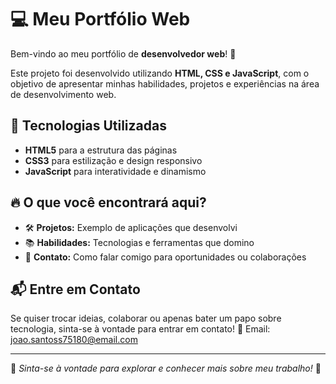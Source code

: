 # 💻 Meu Portfólio Web  

Bem-vindo ao meu portfólio de **desenvolvedor web**! 🚀  

Este projeto foi desenvolvido utilizando **HTML, CSS e JavaScript**, com o objetivo de apresentar minhas habilidades, projetos e experiências na área de desenvolvimento web.  

## 📌 Tecnologias Utilizadas  
- **HTML5** para a estrutura das páginas  
- **CSS3** para estilização e design responsivo  
- **JavaScript** para interatividade e dinamismo  

## 🔥 O que você encontrará aqui?  
- 🛠 **Projetos:** Exemplo de aplicações que desenvolvi  
- 📚 **Habilidades:** Tecnologias e ferramentas que domino  
- 📩 **Contato:** Como falar comigo para oportunidades ou colaborações  

## 📬 Entre em Contato  
Se quiser trocar ideias, colaborar ou apenas bater um papo sobre tecnologia, sinta-se à vontade para entrar em contato! 
📧 Email: [joao.santoss75180@email.com](mailto:joao.samtoss75180@email.com)  

---

📌 *Sinta-se à vontade para explorar e conhecer mais sobre meu trabalho!* 🚀
